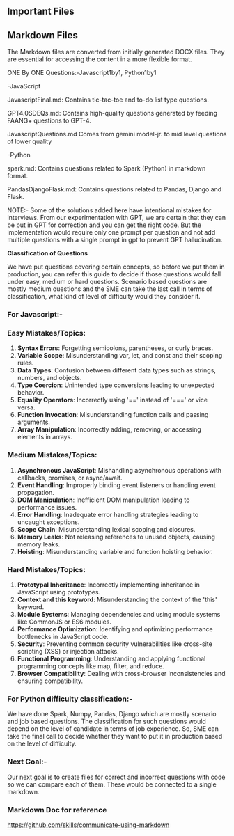 Important Files
---------------

Markdown Files
-
The Markdown files are converted from initially generated DOCX files. They are essential for accessing the content in a more flexible format.

ONE By ONE Questions:-Javascript1by1, Python1by1

-JavaScript


JavascriptFinal.md: 
Contains tic-tac-toe and to-do list type questions.

GPT4.0SDEQs.md: 
Contains high-quality questions generated by feeding FAANG+ questions to GPT-4.

JavascriptQuestions.md
Comes from gemini model-jr. to mid level questions of lower quality


-Python


spark.md: Contains questions related to Spark (Python) in markdown format.

PandasDjangoFlask.md: Contains questions related to Pandas, Django and Flask.


NOTE:- Some of the solutions added here have intentional mistakes for interviews. From our experimentation with GPT, we are certain that they can be put in GPT for correction and you can get the right code. But the implementation would require only one prompt per question and not add multiple questions with a single prompt in gpt to prevent GPT hallucination. 


**Classification of Questions**

We have put questions covering certain concepts, so before we put them in production, you can refer this guide to decide if those questions would fall under easy, medium or hard questions.
Scenario based questions are mostly medium questions and the SME can take the last call in terms of classification, what kind of level of difficulty would they consider it.

### For Javascript:-

### Easy Mistakes/Topics:
1. **Syntax Errors**: Forgetting semicolons, parentheses, or curly braces.
2. **Variable Scope**: Misunderstanding var, let, and const and their scoping rules.
3. **Data Types**: Confusion between different data types such as strings, numbers, and objects.
4. **Type Coercion**: Unintended type conversions leading to unexpected behavior.
5. **Equality Operators**: Incorrectly using '==' instead of '===' or vice versa.
6. **Function Invocation**: Misunderstanding function calls and passing arguments.
7. **Array Manipulation**: Incorrectly adding, removing, or accessing elements in arrays.

### Medium Mistakes/Topics:
1. **Asynchronous JavaScript**: Mishandling asynchronous operations with callbacks, promises, or async/await.
2. **Event Handling**: Improperly binding event listeners or handling event propagation.
3. **DOM Manipulation**: Inefficient DOM manipulation leading to performance issues.
4. **Error Handling**: Inadequate error handling strategies leading to uncaught exceptions.
5. **Scope Chain**: Misunderstanding lexical scoping and closures.
6. **Memory Leaks**: Not releasing references to unused objects, causing memory leaks.
7. **Hoisting**: Misunderstanding variable and function hoisting behavior.

### Hard Mistakes/Topics:
1. **Prototypal Inheritance**: Incorrectly implementing inheritance in JavaScript using prototypes.
2. **Context and this keyword**: Misunderstanding the context of the 'this' keyword.
3. **Module Systems**: Managing dependencies and using module systems like CommonJS or ES6 modules.
4. **Performance Optimization**: Identifying and optimizing performance bottlenecks in JavaScript code.
5. **Security**: Preventing common security vulnerabilities like cross-site scripting (XSS) or injection attacks.
6. **Functional Programming**: Understanding and applying functional programming concepts like map, filter, and reduce.
7. **Browser Compatibility**: Dealing with cross-browser inconsistencies and ensuring compatibility.


### For Python difficulty classification:-

We have done Spark, Numpy, Pandas, Django which are mostly scenario and job based questions.
The classification for such questions would depend on the level of candidate in terms of job experience.
So, SME can take the final call to decide whether they want to put it in production based on the level of difficulty.


### Next Goal:-

Our next goal is to create files for correct and incorrect questions with code so we can compare each of them. These would be connected to a single markdown.

### Markdown Doc for reference
https://github.com/skills/communicate-using-markdown

